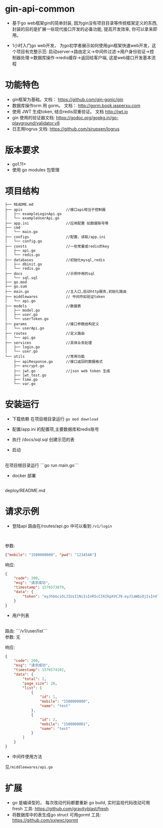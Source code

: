 # gin-api-common 

* 基于go web框架gin的简单封装, 因为gin没有项目目录等传统框架定义的东西, 封装的目的是扩展一些现代接口开发的必备功能, 提高开发效率, 你可以拿来即用。

* 1小时入门go web开发， 为go初学者展示如何使用gin框架快速web开发，这个项目有完整示范: 
启动server->路由定义->中间件过滤->用户身份验证->控制器处理->数据库操作->redis缓存->返回给客户端, 这是web接口开发基本流程

# 功能特色
* gin框架为基础。文档： https://github.com/gin-gonic/gin
* 数据库操作orm 用 gorm。 文档： http://gorm.book.jasperxu.com 
* 使用 JWT 生成token, 结合redis双重验证。 文档 http://jwt.io
* gin 使用的验证器文档: https://godoc.org/gopkg.in/go-playground/validator.v8
* 日志用logrus  文档: https://github.com/sirupsen/logrus

# 版本要求

 * go1.11+
 * 使用 go modules 包管理

# 项目结构

```cassandraql
├── README.md
├── apis                    //接口api相当于控制器
│   ├── exampleLoginApi.go
│   └── exampleUserApi.go
├── app.ini                 //应用配置 如数据账号等
├── cmd
│   └── main.go
├── configs                 //配置，读取/app.ini
│   └── config.go
├── consts                  //一些常量或redis的key
│   ├── api.go
│   └── redis.go
├── databases               //初始化mysql,redis
│   ├── dbinit.go
│   └── redis.go
├── docs                    //示例中用的sql
│   └── sql.sql
├── go.mod
├── go.sum
├── main.go                 //主入口,启动http服务,初始化路由
├── middlewares             // 中间件如验证token
│   └── api.go
├── models                  //数据表
│   ├── model.go
│   ├── user.go
│   └── userToken.go
├── params                  //接口参数结构定义
│   └── userApi.go
├── routes                  //定义路由
│   └── api.go
├── services                //具体业务处理
│   ├── login.go
│   └── user.go
└── utils                   //常用功能
    ├── apiResponse.go      //接口返回的数据格式
    ├── encrypt.go
    ├── jwt.go              //json web token 生成
    ├── jwt_test.go
    ├── time.go
    └── var.go

```

# 安装运行

* 下载依赖
在项目根目录运行 ```go mod download```

* 配置/app.ini 的配置项,主要数据库和redis账号

* 执行 /docs/sql.sql 创建示范的表

* 启动
<br/>
在项目根目录运行 ```go run main.go```

* docker 部署 
<br/>
deploy/README.md

# 请求示例

* 登陆api
路由在/routes/api.go 中可以看到 ```/v1/login``` 

<br/>

参数:
```json
{"mobile": "1500000000", "pwd": "1234546"}
```
响应:
```json
{
    "code": 200,
    "msg": "请求成功",
    "timestamp": 1576573879,
    "data": {
        "token": "eyJhbGciOiJIUzI1NiIsInR5cCI6IkpXVCJ9.eyJ1aWQiOjIsInVlbiI6ImVjNDc2ZDJkNGU3ODhkYzA3YzFkNDI3NGVkZjA1Y2Y1YmQyMGI4YWYwYTdlODcwYTAzMzRmYjZlZDg2MzNiZDQiLCJleHAiOjE1NzY2NjAyNzksImlzcyI6InRlc3QifQ.erealfYAsbxkvoyf3IxXvRSX46hZt4G6JxPQmYoNvNc"
    }
}
```

* 用户列表
<br/>
路由: ```/v1/user/list```
<br/>
参数: 无 
<br/>

响应:
```json
{
    "code": 200,
    "msg": "请求成功",
    "timestamp": 1576574102,
    "data": {
        "total": 2,
        "page_size": 20,
        "list": [
            {
                "id": 1,
                "mobile": "1500000000",
                "name": "test"
            },
            {
                "id": 2,
                "mobile": "1500000001",
                "name": "test"
            }
        ]
    }
}

```
* 中间件使用方法

见```/middleewares/api.go```
 



# 扩展

* go 是编译型的， 每次改动代码都要重新 go build, 实时监视代码改动可用 fresh 工具: https://github.com/gravityblast/fresh
* 将数据库中的表生成go struct 可用gormt 工具: https://github.com/xxjwxc/gormt






